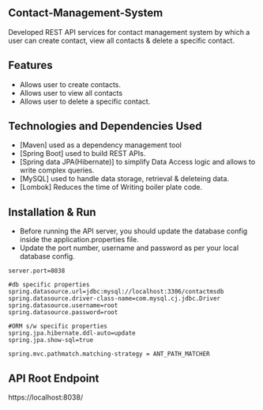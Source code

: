 ## Contact-Management-System
Developed REST API services for contact management system by which a user can create contact, view all contacts & delete a specific contact.

## Features
- Allows user to create contacts.
- Allows user to view all contacts
- Allows user to delete a specific contact.

## Technologies and Dependencies Used

- [Maven] used as a dependency management tool
- [Spring Boot] used to build REST APIs.
- [Spring data JPA(Hibernate)] to simplify Data Access logic and allows to write complex queries.
- [MySQL] used to handle data storage, retrieval & deleteing data.
- [Lombok] Reduces the time of Writing boiler plate code.

## Installation & Run

- Before running the API server, you should update the database config inside the application.properties file.
- Update the port number, username and password as per your local database config.

```
server.port=8038

#db specific properties
spring.datasource.url=jdbc:mysql://localhost:3306/contactmsdb
spring.datasource.driver-class-name=com.mysql.cj.jdbc.Driver
spring.datasource.username=root
spring.datasource.password=root

#ORM s/w specific properties
spring.jpa.hibernate.ddl-auto=update
spring.jpa.show-sql=true

spring.mvc.pathmatch.matching-strategy = ANT_PATH_MATCHER

```

## API Root Endpoint

https://localhost:8038/

